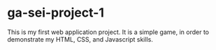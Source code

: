 # ga-sei-project-1
This is my first web application project. It is a simple game, in order to demonstrate my HTML, CSS, and Javascript skills.
